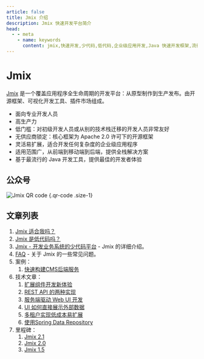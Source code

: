 ```yaml
---
article: false
title: Jmix 介绍
description: Jmix 快速开发平台简介
head:
  - - meta
    - name: keywords
      content: jmix,快速开发,少代码,低代码,企业级应用开发,Java 快速开发框架,流行 Java 框架
---
```


# Jmix

[Jmix](https://jmix.cn) 是一个覆盖应用程序全生命周期的开发平台：从原型制作到生产发布。由开源框架、可视化开发工具、插件市场组成。
 - 面向专业开发人员
 - 高生产力
 - 低门槛：对初级开发人员或从别的技术栈迁移的开发人员非常友好
 - 无供应商锁定：核心框架为 Apache 2.0 许可下的开源框架
 - 灵活易扩展，适合开发任何复杂度的企业级应用程序
 - 适用范围广，从前端到移动端到后端，提供全栈解决方案
 - 基于最流行的 Java 开发工具，提供最佳的开发者体验

## 公众号

![Jmix QR code](https://cdn.abmcode.com/_media/jmix_qr_code.jpg) {.qr-code .size-1}

## 文章列表

1. [Jmix 适合我吗？](evaluate-jmix.md)
2. [Jmix 是低代码吗？](jmix-less-code.md)
3. [Jmix - 开发业务系统的少代码平台](jmix-introduction.md) - Jmix 的详细介绍。
4. [FAQ](jmix-qa.md) - 关于 Jmix 的一些常见问题。
5. 案例：
   1. [快速构建CMS后端服务](./case/jmix-as-be.md)
6. 技术文章：
   1. [扩展组件开发新体验](jmix-new-dev-way.md)
   2. [REST API 的两种实现](jmix-rest-diff-ways.md)
   3. [服务端驱动 Web UI 开发](server-side-ui.md)
   4. [UI 如何直接展示外部数据](./tech/external-data.md)
   5. [多租户实现低成本易扩展](./tech/multitenancy.md)
   6. [使用Spring Data Repository](./tech/jmix-data-repository.md)
7. 里程碑：
   1. [Jmix 2.1](./releases/jmix-2.1.md)
   2. [Jmix 2.0](./releases/jmix-2.0.md)
   3. [Jmix 1.5](./releases/jmix-1.5.md)

